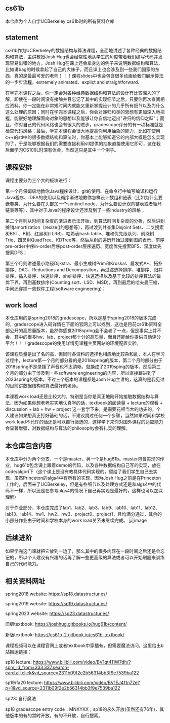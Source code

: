 ## cs61b
本仓库为个人自学UCBerkeley cs61b时的所有资料仓库

## statement
cs61b作为UCBerkeley的数据结构与算法课程，全面地讲述了各种经典的数据结构和算法，主讲教授Josh Hug也会经常性地从学生的角度带着我们编写代码并发现容易出错的地方，Josh Hug在课上还会拿身边的例子来说明数据结构和算法，比如讲bag的时候拿起了自己的大袜子，而且课上也会涉及到一些我们国家的东西，真的是最最可爱的老师！！！课程slides中也会包含很多动画给我们展示算法的一步步流程，extremely animated、explict and straightforward.

在学完本课程之后，你一定会对各种经典数据结构和算法的设计有比较深入的了解，即使在一段时间没有接触并且忘记了其中的实现细节之后，只要你再次查阅相应资料，你一定能在非常短时间内就能又重新掌握设计的几乎所有细节以及为什么这么处理的原因；同时在学完本课程之后，你会对递归和类的思想有更加深入地把握，能很好地理解面向对象的思想以及能够让你自信地迈出"递归的信仰之跃"；而且，你对自己的代码风格也会有很大的进步，gradescope评分的有一项标准就是检查代码风格；最后，学完本课程会很大地提高你利用抽象的能力，比如在使用c++的stl中的很多数据结构和算法时，你基本上能够知道它的内部大概是怎么实现的了，于是能够根据我们的需要直接利用stl提供的抽象直接使用它即可，这在我后面学习CS106L时深有体会，当然这只是其中一个例子。

## 课程安排
课程主要分为三个大的板块进行：

第一个月保姆级地教你Java程序设计、git的使用、在命令行中编写编译和运行Java程序、IDEA的使用以及循序渐进地教你怎样设计数组和链表（比如为什么要嵌套类、为什么要在头部加一个sentinel node、为什么要设计双向链表或者循环链表等等），其中对于Java的程序设计还涉及到了一些industry的风格；

第二个月则从时间复杂度的渐进表示法开始，到算法时间复杂度的分析，然后讲到摊销amortization（resize()的思想等），再过渡到并查集Disjoint Sets、二叉搜索树BST、B树、红黑树(LLRB)、哈希表hash table、堆和优先级队列、前缀树Trie、四叉树QuadTree、KDTree等，然后从树的遍历开始过渡到图的表示、前序pre-order中序in-order后序post-order层序遍历、宽度优先搜索BFS、深度优先搜索DFS；

第三个月则讲述最小路径Dijkstra、最小生成树Prim和Kruskal、启发式A*、拓扑排序、DAG、Reductions and Decompositon，再过渡选择排序、堆排序、归并排序、插入排序、快速排序、shell排序、快速选择以及基于比较的排序算法的最优下界，再到基数排序(Counting sort、LSD、MSD)，再到最后的哈夫曼压缩，中间还穿插一些软件工程(software engineering)；

## work load
本仓库用的是spring2018的gradescope，所以是基于spring2018的版本完成的，gradescope进入码详情在下面的官网上可以找到，这也是目前cs61b资料全部公开的高质量版本，虽然你感觉2018spring会不会老了一点，但是事实上并不会，其中的很多hw、lab、project都十分的高质量，而且还能给你提供自动评分平台！！！gradescope的使用详情见课程主页网站的环境配置实验。

该课程质量是出了名的高，但同时各资料的选择也相应地比较杂和乱，本人在学习过程中，lecture第一个月的部分看的是2018spring的版本，第二个月的部分由于2018spring不是录播了声音也不太清晰，就换成了2019sping的版本，然后第三个月的部分由于涉及到一些software engineering的内容，所以直接跟进到了2023spring的版本。不过三个版本的课程都是Josh Hug主讲的，这真的是我见过的目前讲数据结构和算法最好的老师。

本课程work load还是比较大的，特别是当你是真正地刚开始接触数据结构与算法，因为如果你想老老实实地认真学的话，textbook的阅读量 + lecture的观看 + discussion + lab + hw + project 这一套学下来，是需要花相当大的功夫的，个人建议如果想真正打好基础的话，不建议跳过任何一个步骤，当然如果时间和学校work load不允许的话还是可以自行筛选的，这样学下来你对国外课程的适应能力会显著增强，对数据结构与算法的philosophy会有扎实的理解。

## 本仓库包含内容

本仓库中分为两个分支，一个是master，另一个是hug61b。master包含实现的作业，hug61b包含课上跟着demo的代码，以及各种数据结构自己写的实现，放在code/algori下（这个课上是没有教具体代码实现的，留给了我们学生自己去实现，虽然Princeton的algs4中有所有的实现，因为Josh Hug之前是在Princeton工作的，后面来了UCBerkeley，但是有些细节以及处理方式还是和algs4中的代码不一样，所以还是在参考algs4的情况下自己再实现是最好的，这样也可以加深理解）

对于作业部分，本仓库完成了lab1、lab2、lab3、lab9、lab10、lab11、lab12、lab13、lab14、hw1、hw2、hw3、project0、project1，且均满分通过，其余的小部分作业由于时间和学校本身的work load关系未继续完成。
![image](https://github.com/cscourage/cs61b/assets/110170603/4adf0723-8281-4bf5-8263-4fc350cd04b0)

## 后续进阶
如果学完这门课就把它放到一边了，那么其中的很多内容在一段时间之后还是会忘记的，所以个人建议有兴趣的话再了解一些更高级的算法或者可以开始刷题来训练自己的代码能力。


## 相关资料网址
spring2018 website: https://sp18.datastructur.es/

spring2019 website: https://sp19.datastructur.es/

spring2023 website: https://sp23.datastructur.es/

旧版textbook: https://joshhug.gitbooks.io/hug61b/content/

新版textbook: https://cs61b-2.gitbook.io/cs61b-textbook/

课程视频可以在课程官网上或者textbook中穿插有，但需要魔法访问，这里给出b站搬运链接：

sp18 lecture: https://www.bilibili.com/video/BV1qt411W7dh/?spm_id_from=333.337.search-card.all.click&vd_source=2311b09f2e2b56314bb3f9e7539ba122

sp19/fa20 lecture: https://www.bilibili.com/video/BV1EJ411n72e?p=1&vd_source=2311b09f2e2b56314bb3f9e7539ba122

sp23: 自行魔法

sp18 gradescope entry code：MNXYKX；sp18的永久开放(虽然还有76年)，其他版本的有的暂时开放，有的不开放，自行搜索。
